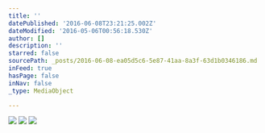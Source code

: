 ```yaml
---
title: ''
datePublished: '2016-06-08T23:21:25.002Z'
dateModified: '2016-05-06T00:56:18.530Z'
author: []
description: ''
starred: false
sourcePath: _posts/2016-06-08-ea05d5c6-5e87-41aa-8a3f-63d1b0346186.md
inFeed: true
hasPage: false
inNav: false
_type: MediaObject

---
```

![](https://the-grid-user-content.s3-us-west-2.amazonaws.com/9ffba530-125e-48b4-8252-b5fbe2ab2b6f.jpg)
![](https://the-grid-user-content.s3-us-west-2.amazonaws.com/8a972fa4-3a07-40a5-80f9-c64f70806ead.jpg)
![](https://the-grid-user-content.s3-us-west-2.amazonaws.com/0811fbd6-ad14-4792-96af-0873894d5f55.jpg)